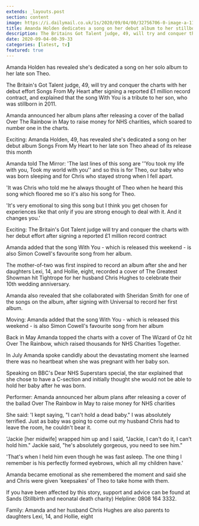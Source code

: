 ```yaml
---
extends: _layouts.post
section: content
image: https://i.dailymail.co.uk/1s/2020/09/04/00/32756706-0-image-a-119_1599175594410.jpg 
title: Amanda Holden dedicates a song on her debut album to her stillborn son Theo 
description: The Britains Got Talent judge, 49, will try and conquer the charts with her debut effort Songs From My Heart, explaining that the song With You is a tribute to her son, who was tragically stillborn in 2011. 
date: 2020-09-04-00-39-33 
categories: [latest, tv] 
featured: true 
--- 
```

Amanda Holden has revealed she's dedicated a song on her solo album to her late son Theo.

The Britain's Got Talent judge, 49, will try and conquer the charts with her debut effort Songs From My Heart after signing a reported £1 million record contract, and explained that the song With You is a tribute to her son, who was stillborn in 2011. 

Amanda announced her album plans after releasing a cover of the ballad Over The Rainbow in May to raise money for NHS charities, which soared to number one in the charts.

Exciting: Amanda Holden, 49, has revealed she's dedicated a song on her debut album Songs From My Heart to her late son Theo ahead of its release this month

Amanda told The Mirror: 'The last lines of this song are ''You took my life with you, Took my world with you'' and so this is for Theo, our baby who was born sleeping and for Chris who stayed strong when I fell apart.

'It was Chris who told me he always thought of Theo when he heard this song which floored me so it's also his song for Theo.

'It's very emotional to sing this song but I think you get chosen for experiences like that only if you are strong enough to deal with it. And it changes you.'

Exciting: The Britain's Got Talent judge will try and conquer the charts with her debut effort after signing a reported £1 million record contract

Amanda added that the song With You - which is released this weekend - is also Simon Cowell's favourite song from her album.

The mother-of-two was first inspired to record an album after she and her daughters Lexi, 14, and Hollie, eight, recorded a cover of The Greatest Showman hit Tightrope for her husband Chris Hughes to celebrate their 10th wedding anniversary. 

Amanda also revealed that she collaborated with Sheridan Smith for one of the songs on the album, after signing with Universal to record her first album.

Moving: Amanda added that the song With You - which is released this weekend - is also Simon Cowell's favourite song from her album 

Back in May Amanda topped the charts with a cover of The Wizard of Oz hit Over The Rainbow, which raised thousands for NHS Charities Together. 

In July Amanda spoke candidly about the devastating moment she learned there was no heartbeat when she was pregnant with her baby son.

Speaking on BBC's Dear NHS Superstars special, the star explained that she chose to have a C-section and initially thought she would not be able to hold her baby after he was born.

Performer: Amanda announced her album plans after releasing a cover of the ballad Over The Rainbow in May to raise money for NHS charities

She said: 'I kept saying, "I can't hold a dead baby." I was absolutely terrified. Just as baby was going to come out my husband Chris had to leave the room, he couldn't bear it. 

'Jackie [her midwife] wrapped him up and I said, "Jackie, I can't do it, I can't hold him." Jackie said, "he's absolutely gorgeous, you need to see him."

'That's when I held him even though he was fast asleep. The one thing I remember is his perfectly formed eyebrows, which all my children have.'

Amanda became emotional as she remembered the moment and said she and Chris were given 'keepsakes' of Theo to take home with them. 

If you have been affected by this story, support and advice can be found at Sands (Stillbirth and neonatal death charity) Helpline: 0808 164 3332.

Family: Amanda and her husband Chris Hughes are also parents to daughters Lexi, 14, and Hollie, eight

